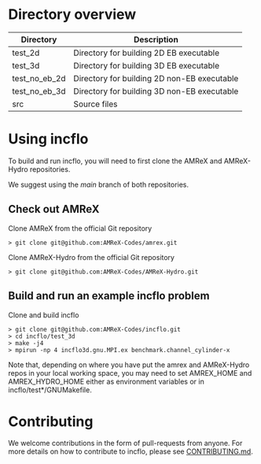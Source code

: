 # Directory overview

| Directory     | Description                                         |
| --------------| --------------------------------------------------- |
| test_2d       | Directory for building 2D EB executable             |
| test_3d       | Directory for building 3D EB executable             |
| test_no_eb_2d | Directory for building 2D non-EB executable         |
| test_no_eb_3d | Directory for building 3D non-EB executable         |
| src           | Source files                                        |


# Using incflo

To build and run incflo, you will need to first clone the AMReX and AMReX-Hydro repositories.

We suggest using the _main_ branch of both repositories.

## Check out AMReX 

Clone AMReX from the official Git repository
```shell
> git clone git@github.com:AMReX-Codes/amrex.git
```

Clone AMReX-Hydro from the official Git repository
```shell
> git clone git@github.com:AMReX-Codes/AMReX-Hydro.git
```

## Build and run an example incflo problem
Clone and build incflo
```shell
> git clone git@github.com:AMReX-Codes/incflo.git
> cd incflo/test_3d
> make -j4
> mpirun -np 4 incflo3d.gnu.MPI.ex benchmark.channel_cylinder-x
```

Note that, depending on where you have put the amrex and AMReX-Hydro repos
in your local working space, you may need to set AMREX_HOME and AMREX_HYDRO_HOME
either as environment variables or in incflo/test*/GNUMakefile.

# Contributing

We welcome contributions in the form of pull-requests from anyone. For more
details on how to contribute to incflo, please see
[CONTRIBUTING.md](CONTRIBUTING.md).

